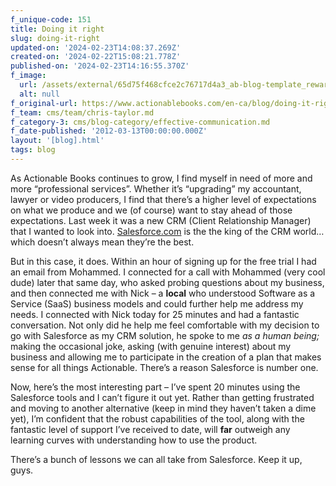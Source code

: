```yaml
---
f_unique-code: 151
title: Doing it right
slug: doing-it-right
updated-on: '2024-02-23T14:08:37.269Z'
created-on: '2024-02-22T15:08:21.778Z'
published-on: '2024-02-23T14:16:55.370Z'
f_image:
  url: /assets/external/65d75f468cfce2c76717d4a3_ab-blog-template_reward.jpeg
  alt: null
f_original-url: https://www.actionablebooks.com/en-ca/blog/doing-it-right/
f_team: cms/team/chris-taylor.md
f_category-3: cms/blog-category/effective-communication.md
f_date-published: '2012-03-13T00:00:00.000Z'
layout: '[blog].html'
tags: blog
---
```


As Actionable Books continues to grow, I find myself in need of more and more “professional services”. Whether it’s “upgrading” my accountant, lawyer or video producers, I find that there’s a higher level of expectations on what we produce and we (of course) want to stay ahead of those expectations. Last week it was a new CRM (Client Relationship Manager) that I wanted to look into. [Salesforce.com](http://salesforce.com) is the the king of the CRM world… which doesn’t always mean they’re the best.

But in this case, it does. Within an hour of signing up for the free trial I had an email from Mohammed. I connected for a call with Mohammed (very cool dude) later that same day, who asked probing questions about my business, and then connected me with Nick – a **local** who understood Software as a Service (SaaS) business models and could further help me address my needs. I connected with Nick today for 25 minutes and had a fantastic conversation. Not only did he help me feel comfortable with my decision to go with Salesforce as my CRM solution, he spoke to me _as a human being;_ making the occasional joke, asking (with genuine interest) about my business and allowing me to participate in the creation of a plan that makes sense for all things Actionable. There’s a reason Salesforce is number one.

Now, here’s the most interesting part – I’ve spent 20 minutes using the Salesforce tools and I can’t figure it out yet. Rather than getting frustrated and moving to another alternative (keep in mind they haven’t taken a dime yet), I’m confident that the robust capabilities of the tool, along with the fantastic level of support I’ve received to date, will **far** outweigh any learning curves with understanding how to use the product.

There’s a bunch of lessons we can all take from Salesforce. Keep it up, guys.
